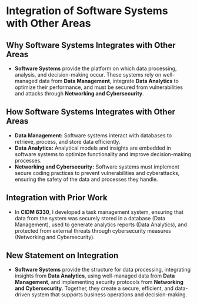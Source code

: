 # Integration of Software Systems with Other Areas

## Why Software Systems Integrates with Other Areas
- **Software Systems** provide the platform on which data processing, analysis, and decision-making occur. These systems rely on well-managed data from **Data Management**, integrate **Data Analytics** to optimize their performance, and must be secured from vulnerabilities and attacks through **Networking and Cybersecurity**.

## How Software Systems Integrates with Other Areas
- **Data Management:** Software systems interact with databases to retrieve, process, and store data efficiently.
- **Data Analytics:** Analytical models and insights are embedded in software systems to optimize functionality and improve decision-making processes.
- **Networking and Cybersecurity:** Software systems must implement secure coding practices to prevent vulnerabilities and cyberattacks, ensuring the safety of the data and processes they handle.

## Integration with Prior Work
- In **CIDM 6330**, I developed a task management system, ensuring that data from the system was securely stored in a database (Data Management), used to generate analytics reports (Data Analytics), and protected from external threats through cybersecurity measures (Networking and Cybersecurity).

## New Statement on Integration
- **Software Systems** provide the structure for data processing, integrating insights from **Data Analytics**, using well-managed data from **Data Management**, and implementing security protocols from **Networking and Cybersecurity**. Together, they create a secure, efficient, and data-driven system that supports business operations and decision-making.
